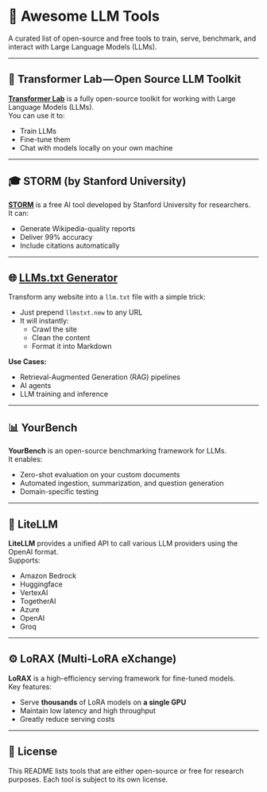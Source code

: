 # 🧠 Awesome LLM Tools

A curated list of open-source and free tools to train, serve, benchmark, and interact with Large Language Models (LLMs).

---

## 🔧 Transformer Lab — Open Source LLM Toolkit

[**Transformer Lab**](https://github.com/transformerlab/transformerlab-app) is a fully open-source toolkit for working with Large Language Models (LLMs).  
You can use it to:
- Train LLMs  
- Fine-tune them  
- Chat with models locally on your own machine

---

## 🎓 STORM (by Stanford University)

[**STORM**](https://github.com/stanford-oval/storm) is a free AI tool developed by Stanford University for researchers.  
It can:
- Generate Wikipedia-quality reports  
- Deliver 99% accuracy  
- Include citations automatically

---

## 🌐 [LLMs.txt Generator](https://github.com/AnswerDotAI/llms-txt)

Transform any website into a `llm.txt` file with a simple trick:
- Just prepend `llmstxt.new` to any URL  
- It will instantly:
  - Crawl the site  
  - Clean the content  
  - Format it into Markdown  

**Use Cases:**
- Retrieval-Augmented Generation (RAG) pipelines  
- AI agents  
- LLM training and inference

---

## 📊 YourBench

**YourBench** is an open-source benchmarking framework for LLMs.  
It enables:
- Zero-shot evaluation on your custom documents  
- Automated ingestion, summarization, and question generation  
- Domain-specific testing

---

## 🔌 LiteLLM

**LiteLLM** provides a unified API to call various LLM providers using the OpenAI format.  
Supports:
- Amazon Bedrock  
- Huggingface  
- VertexAI  
- TogetherAI  
- Azure  
- OpenAI  
- Groq

---

## ⚙️ LoRAX (Multi-LoRA eXchange)

**LoRAX** is a high-efficiency serving framework for fine-tuned models.  
Key features:
- Serve **thousands** of LoRA models on **a single GPU**  
- Maintain low latency and high throughput  
- Greatly reduce serving costs

---

## 📝 License

This README lists tools that are either open-source or free for research purposes. Each tool is subject to its own license.
